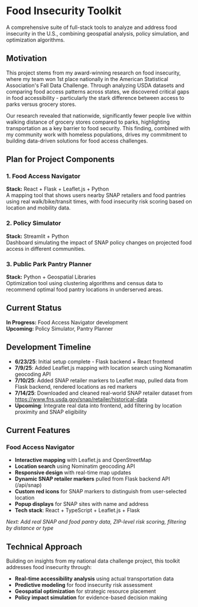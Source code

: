 # Food Insecurity Toolkit

A comprehensive suite of full-stack tools to analyze and address food insecurity in the U.S., combining geospatial analysis, policy simulation, and optimization algorithms.

## Motivation

This project stems from my award-winning research on food insecurity, where my team won 1st place nationally in the American Statistical Association's Fall Data Challenge. Through analyzing USDA datasets and comparing food access patterns across states, we discovered critical gaps in food accessibility - particularly the stark difference between access to parks versus grocery stores.

Our research revealed that nationwide, significantly fewer people live within walking distance of grocery stores compared to parks, highlighting transportation as a key barrier to food security. This finding, combined with my community work with homeless populations, drives my commitment to building data-driven solutions for food access challenges.

## Plan for Project Components

### 1. Food Access Navigator
**Stack:** React + Flask + Leaflet.js + Python  
A mapping tool that shows users nearby SNAP retailers and food pantries using real walk/bike/transit times, with food insecurity risk scoring based on location and mobility data.

### 2. Policy Simulator  
**Stack:** Streamlit + Python  
Dashboard simulating the impact of SNAP policy changes on projected food access in different communities.

### 3. Public Park Pantry Planner
**Stack:** Python + Geospatial Libraries  
Optimization tool using clustering algorithms and census data to recommend optimal food pantry locations in underserved areas.

## Current Status

**In Progress:** Food Access Navigator development  
**Upcoming:** Policy Simulator, Pantry Planner

## Development Timeline
- **6/23/25**: Initial setup complete - Flask backend + React frontend
- **7/9/25**: Added Leaflet.js mapping with location search using Nomanatim geocoding API
- **7/10/25**: Added SNAP retailer markers to Leaflet map, pulled data from Flask backend, rendered locations as red markers
- **7/14/25**: Downloaded and cleaned real-world SNAP retailer dataset from https://www.fns.usda.gov/snap/retailer/historical-data
- **Upcoming**: Integrate real data into frontend, add filtering by location proximity and SNAP eligibility

## Current Features

### Food Access Navigator
- **Interactive mapping** with Leaflet.js and OpenStreetMap
- **Location search** using Nominatim geocoding API
- **Responsive design** with real-time map updates
- **Dynamic SNAP retailer markers** pulled from Flask backend API (/api/snap)
- **Custom red icons** for SNAP markers to distinguish from user-selected location
- **Popup displays** for SNAP sites with name and address
- **Tech stack**: React + TypeScript + Leaflet.js + Flask

*Next: Add real SNAP and food pantry data, ZIP-level risk scoring, filtering by distance or type*

## Technical Approach

Building on insights from my national data challenge project, this toolkit addresses food insecurity through:
- **Real-time accessibility analysis** using actual transportation data
- **Predictive modeling** for food insecurity risk assessment  
- **Geospatial optimization** for strategic resource placement
- **Policy impact simulation** for evidence-based decision making
